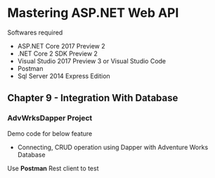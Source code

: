 # Mastering ASP.NET Web API

Softwares required

* ASP.NET Core 2017 Preview 2
* .NET Core 2 SDK Preview 2
* Visual Studio 2017 Preview 3 or Visual Studio Code
* Postman
* Sql Server 2014 Express Edition

## Chapter 9 - Integration With Database

### AdvWrksDapper Project

Demo code for below feature

* Connecting, CRUD operation using Dapper with Adventure Works Database


Use **Postman** Rest client to test
